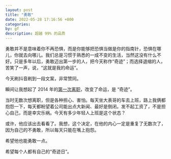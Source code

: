 ```yaml
---
layout: post
title: "勇敢"
date: 2022-05-28 17:16:56 +800
categories: 
by: gf
description: 超越 99% 的品质
---
```


勇敢并不是意味着你不再恐惧，而是你能够把恐惧当做是你的指南针，恐惧在哪儿，你就去向哪儿。我们总是习惯于熟悉的一成不变的生活，当然这没有什么不好。只是多年以后，勇敢迈出第一步的人，把今天称作“奇迹”；而选择退缩的人，苦笑了一声，说，“这就是我的命运”。

今天刷抖音刷到一段文案，非常赞同。

瞬间让我想起了 2014 年的[第一次离职](/tech/155.html)，改变了命运，是 “奇迹”。

当时无数次想离职，但是各种担心、害怕。每天坐大表哥的车去上班，路上我俩都抱怨一下，每天都盼望着公司能出点大新闻、最好是倒闭。发不起工资了，不是担心自己，而是幸灾乐祸。今天有多少年轻人上班是这个状态？

或许，他应该出去看看了。我想，这个决定，在他的内心一定是重复了无数次了，因为自己的不勇敢，所以每天只能在嘴上抱怨。

希望他也能勇敢一点。

希望每个人都有自己的“奇迹日”。